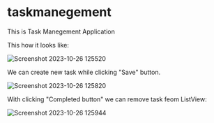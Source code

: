 # taskmanegement

This is Task Manegement Application

This how it looks like:

![Screenshot 2023-10-26 125520](https://github.com/AinazikB/taskmanegement/assets/145146792/86ee7db0-75ac-482c-9d19-a44ea5f45c7b)

We can create new task while clicking "Save" button.


![Screenshot 2023-10-26 125820](https://github.com/AinazikB/taskmanegement/assets/145146792/b3eb8c8e-2eae-4e38-9882-aa11131edda1)


With clicking "Completed button" we can remove task feom ListView: 

![Screenshot 2023-10-26 125944](https://github.com/AinazikB/taskmanegement/assets/145146792/45dbfdd1-b46a-44aa-9202-bc0a8285978e)
